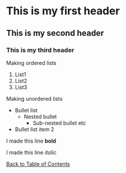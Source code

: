 
# This is my first header
## This is my second header
### This is my third header

Making ordered lists
1. List1
2. List2
3. List3

Making unordered lists
* Bullet list
  * Nested bullet
     * Sub-nested bullet etc
* Bullet list item 2

I made this line **bold**

I made this line *italic*

[Back to Table of Contents](https://karenmal.github.io/Reading-notes-JavaScript-102/)
